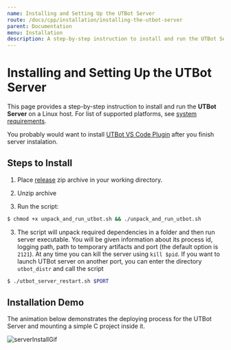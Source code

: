 ```yaml
---
name: Installing and Setting Up the UTBot Server
route: /docs/cpp/installation/installing-the-utbot-server
parent: Documentation
menu: Installation
description: A step-by-step instruction to install and run the UTBot Server on a Linux host.
---
```


# Installing and Setting Up the UTBot Server

This page provides a step-by-step instruction to install and run the **UTBot Server** on a Linux host. For list of supported platforms, see [system requirements](system-requirements).

You probably would want to install [UTBot VS Code Plugin](install-vscode-plugin) after you finish server instalation.

## Steps to Install

1. Place [release](https://github.com/UnitTestBot/UTBotCpp/releases) zip archive in your working directory.

2. Unzip archive

3. Run the script:

```sh
$ chmod +x unpack_and_run_utbot.sh && ./unpack_and_run_utbot.sh
```

3. The script will unpack required dependencies in a folder and then run server executable. You will be given information about its process id, logging path, path to temporary artifacts and port (the default option is `2121`). At any time you can kill the server using `kill $pid`. If you want to launch UTBot server on another port, you can enter the directory `utbot_distr` and call the script 
```sh
$ ./utbot_server_restart.sh $PORT
````
   
## Installation Demo
The animation below demonstrates the deploying process for the UTBot Server and mounting a simple C project inside it.

![serverInstallGif](https://github.com/UnitTestBot/unittestbot.github.io/raw/source/resources/gifs/serverInstall.gif)